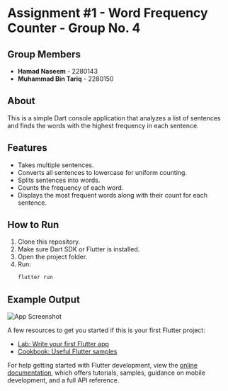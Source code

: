# Assignment #1 - Word Frequency Counter - Group No. 4

## Group Members
- **Hamad Naseem** - 2280143  
- **Muhammad Bin Tariq** - 2280150

## About
This is a simple Dart console application that analyzes a list of sentences and finds the words with the highest frequency in each sentence.

## Features
- Takes multiple sentences.
- Converts all sentences to lowercase for uniform counting.
- Splits sentences into words.
- Counts the frequency of each word.
- Displays the most frequent words along with their count for each sentence.

## How to Run
1. Clone this repository.
2. Make sure Dart SDK or Flutter is installed.
3. Open the project folder.
4. Run:
   ```bash
   flutter run

## Example Output
![App Screenshot](assets/Screenshot.png)

A few resources to get you started if this is your first Flutter project:

- [Lab: Write your first Flutter app](https://docs.flutter.dev/get-started/codelab)
- [Cookbook: Useful Flutter samples](https://docs.flutter.dev/cookbook)

For help getting started with Flutter development, view the
[online documentation](https://docs.flutter.dev/), which offers tutorials,
samples, guidance on mobile development, and a full API reference.
